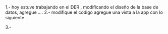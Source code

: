 1.- hoy estuve trabajando en el DER , modificando el diseño de la base de datos, agregue ....
2.- modifique el codigo agregue una vista a la app con lo siguiente .

3.-

